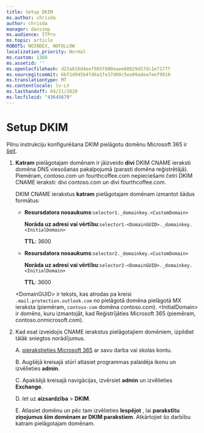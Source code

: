 ```yaml
---
title: Setup DKIM
ms.author: chrisda
author: chrisda
manager: dansimp
ms.audience: ITPro
ms.topic: article
ROBOTS: NOINDEX, NOFOLLOW
localization_priority: Normal
ms.custom: 1388
ms.assetid: ''
ms.openlocfilehash: d23a816d4eef065f800eaee60829d57dc1e7177f
ms.sourcegitcommit: 6bf1d945b4fd6a1fe37d00c5ea99adea7eef9910
ms.translationtype: MT
ms.contentlocale: lv-LV
ms.lasthandoff: 04/21/2020
ms.locfileid: "43645679"
---
```

# <a name="setup-dkim"></a>Setup DKIM

Pilnu instrukciju konfigurēšana DKIM pielāgotu domēnu Microsoft 365 ir [šeit](https://docs.microsoft.com/office365/SecurityCompliance/use-dkim-to-validate-outbound-email#what-you-need-to-do-to-manually-set-up-dkim-in-office-365).

1. **Katram** pielāgotajam domēnam ir jāizveido **divi** DKIM CNAME ieraksti domēna DNS viesošanas pakalpojumā (parasti domēna reģistrētājā). Piemēram, contoso.com un fourthcoffee.com nepieciešami četri DKIM CNAME ieraksti: divi contoso.com un divi fourthcoffee.com.

   DKIM CNAME ierakstus **katram** pielāgotajam domēnam izmantot šādus formātus:

   - **Resursdatora nosaukums**:`selector1._domainkey.<CustomDomain>`

     **Norāda uz adresi vai vērtību**:`selector1-<DomainGUID>._domainkey.<InitialDomain>`

     **TTL**: 3600

   - **Resursdatora nosaukums**:`selector2._domainkey.<CustomDomain>`

     **Norāda uz adresi vai vērtību**:`selector2-<DomainGUID>._domainkey.<InitialDomain>`

     **TTL**: 3600

   \<DomainGUID\> ir teksts, kas atrodas pa kreisi `.mail.protection.outlook.com` no pielāgotā domēna pielāgotā MX ieraksta (piemēram, `contoso-com` domēna contoso.com). \<InitialDomain\> ir domēns, kuru izmantojāt, kad Reģistrījāties Microsoft 365 (piemēram, contoso.onmicrosoft.com).

2. Kad esat izveidojis CNAME ierakstus pielāgotajiem domēniem, izpildiet tālāk sniegtos norādījumus.

   A. [pierakstieties Microsoft 365](https://support.office.microsoft.com/article/e9eb7d51-5430-4929-91ab-6157c5a050b4) ar savu darba vai skolas kontu.

   B. Augšējā kreisajā stūrī atlasiet programmas palaidēja ikonu un izvēlieties **admin**.

   C. Apakšējā kreisajā navigācijas, izvērsiet **admin** un izvēlieties **Exchange**.

   D. Iet uz **aizsardzība** > **DKIM**.

   E. Atlasiet domēnu un pēc tam izvēlieties **Iespējot** , lai **parakstītu ziņojumus šim domēnam ar DKIM parakstiem**. Atkārtojiet šo darbību katram pielāgotajam domēnam.
